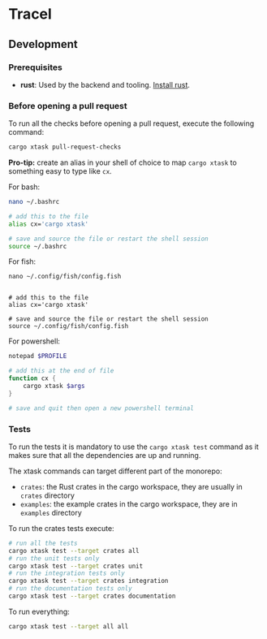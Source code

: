 # Tracel

## Development

### Prerequisites

- **rust**: Used by the backend and tooling. [Install rust][1].

### Before opening a pull request

To run all the checks before opening a pull request, execute the following command:

```sh
cargo xtask pull-request-checks
```

**Pro-tip:** create an alias in your shell of choice to map `cargo xtask` to something easy to type like `cx`.

For bash:

```bash
nano ~/.bashrc

# add this to the file
alias cx='cargo xtask'

# save and source the file or restart the shell session
source ~/.bashrc
```

For fish:

```fish
nano ~/.config/fish/config.fish


# add this to the file
alias cx='cargo xtask'

# save and source the file or restart the shell session
source ~/.config/fish/config.fish
```

For powershell:

```powershell
notepad $PROFILE

# add this at the end of file
function cx {
    cargo xtask $args
}

# save and quit then open a new powershell terminal
```

### Tests

To run the tests it is mandatory to use the `cargo xtask test` command as it makes sure that all
the dependencies are up and running.

The xtask commands can target different part of the monorepo:
- `crates`: the Rust crates in the cargo workspace, they are usually in `crates` directory
- `examples`: the example crates in the cargo workspace, they are in `examples` directory

To run the crates tests execute:

```sh
# run all the tests
cargo xtask test --target crates all
# run the unit tests only
cargo xtask test --target crates unit
# run the integration tests only
cargo xtask test --target crates integration
# run the documentation tests only
cargo xtask test --target crates documentation
```

To run everything:

```sh
cargo xtask test --target all all
```

[1]: https://www.rust-lang.org/tools/install
